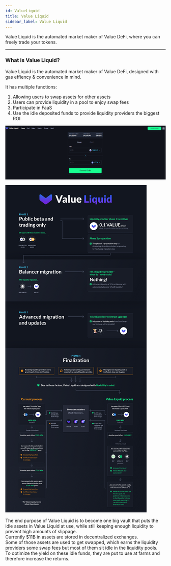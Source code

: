 ```yaml
---
id: ValueLiquid
title: Value Liquid
sidebar_label: Value Liquid
---
```


Value Liquid is the automated market maker of Value DeFi, where you can freely trade your tokens.

---

### What is Value Liquid?

Value Liquid is the automated market maker of Value DeFi, designed with gas effiency & convenience in mind.

It has multiple functions:

1. Allowing users to swap assets for other assets
2. Users can provide liquidity in a pool to enjoy swap fees
3. Participate in FaaS
4. Use the idle deposited funds to provide liquidity providers the biggest ROI

![Value Liquid Swap page](img/ValueLiquidSwappage.png)

![Value Liquid](img/value-liquid.png)

The end purpose of Value Liquid is to become one big vault that puts the idle assets in Value Liquid at use, while still keeping enough liquidity to prevent high amounts of slippage. <br/>
Currently $11B in assets are stored in decentralized exchanges. <br/>
Some of those assets are used to get swapped, which earns the liquidity providers some swap fees but most of them sit idle in the liquidity pools. <br/>
To optimize the yield on these idle funds, they are put to use at farms and therefore increase the returns.
